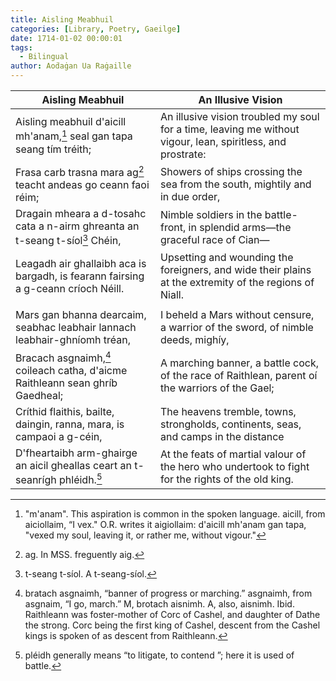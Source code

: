```yaml
---
title: Aisling Meabhuil
categories: [Library, Poetry, Gaeilge]
date: 1714-01-02 00:00:01
tags:
  - Bilingual
author: Aoḋaġan Ua Raġaille
---
```


| Aisling Meabhuil | An Illusive Vision |
| ---------------- | ------------------ |
| Aisling meabhuil d'aicill mh'anam,[^1] seal gan tapa seang tím tréith; | An illusive vision troubled my soul for a time, leaving me without vigour, lean, spiritless, and prostrate: |
| Frasa carb trasna mara ag[^2] teacht andeas go ceann faoi réim; | Showers of ships crossing the sea from the south, mightily and in due order, |
| Dragain mheara a d-tosahc cata a n-airm ghreanta an t-seang t-síol[^3] Chéin, | Nimble soldiers in the battle-front, in splendid arms—the graceful race of Cian— |
| Leagadh air ghallaibh aca is bargadh, is fearann fairsing a g-ceann críoch Néill. | Upsetting and wounding the foreigners, and wide their plains at the extremity of the regions of Niall. |
|  |  |
| Mars gan bhanna dearcaim, seabhac leabhair lannach leabhair-ghníomh tréan, | I beheld a Mars without censure, a warrior of the sword, of nimble deeds, mighíy, |
| Bracach asgnaimh,[^4] coileach catha, d'aicme Raithleann sean ghríb Gaedheal; | A marching banner, a battle cock, of the race of Raithlean, parent oí the warriors of the Gael; |
| Críthid flaithis, bailte, daingin, ranna, mara, is campaoi a g-céin, | The heavens tremble, towns, strongholds, continents, seas, and camps in the distance |
| D'fheartaibh arm-ghairge an aicil gheallas ceart an t-seanrígh phléidh.[^5] | At the feats of martial valour of the hero who undertook to fight for the rights of the old king. |

[^1]: "m'anam". This aspiration is common in the spoken language. aicill, from aiciollaim, “I vex." O.R. writes it aigiollaim: d'aicill mh'anam gan tapa, "vexed my soul, leaving it, or rather me, without vigour."
[^2]: ag. In MSS. freguently aig.
[^3]: t-seang t-síol. A t-seang-síol.
[^4]: bratach asgnaimh, “banner of progress or marching.” asgnaimh, from asgnaim, “I go, march.” M, brotach aisnimh. A, also, aisnimh. Ibid. Raithleann was foster-mother of Corc of Cashel, and daughter of Dathe the strong. Corc being the first king of Cashel, descent from the Cashel kings is spoken of as descent from Raithleann.
[^5]: pléidh generally means “to litigate, to contend ”; here it is used of battle.